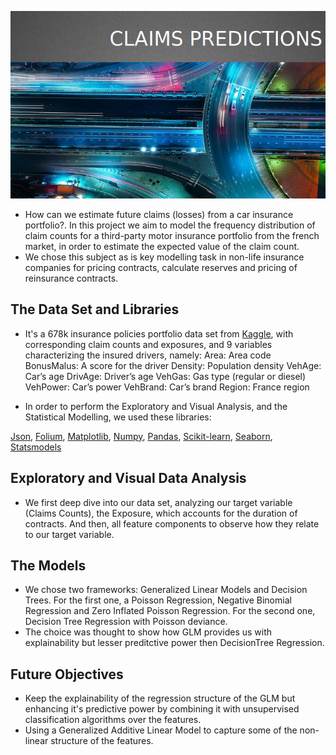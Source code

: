 ![Image](https://github.com/JulianTrufero/Claims-Frequency-Predicitons/blob/main/Images/Screenshot%20from%202021-10-11%2013-22-40.png)

- How can we estimate future claims (losses) from a car insurance portfolio?. In this project we aim to model 
the frequency distribution of claim counts for a third-party motor insurance portfolio from the french market, in order to
estimate the expected value of the claim count.
- We chose this subject as is key modelling task in non-life insurance companies for pricing contracts, calculate reserves and pricing of reinsurance contracts.

## The Data Set and Libraries

- It's a 678k insurance policies portfolio data set from [Kaggle](https://www.kaggle.com/floser/french-motor-claims-datasets-fremtpl2freq), with corresponding claim counts and exposures, and 9 variables characterizing the insured drivers, namely:
    Area: Area code
    BonusMalus: A score for the driver
    Density: Population density
    VehAge: Car’s age
    DrivAge: Driver’s age
    VehGas: Gas type (regular or diesel)
    VehPower: Car’s power
    VehBrand: Car’s brand
    Region: France region
    
- In order to perform the Exploratory and Visual Analysis, and the Statistical Modelling, we used these libraries: 

[Json](https://www.json.org/json-en.html), [Folium](http://python-visualization.github.io/folium/), [Matplotlib](https://matplotlib.org/stable/contents.html), [Numpy](https://numpy.org/doc/), [Pandas](https://pandas.pydata.org/docs), [Scikit-learn](https://scikit-learn.org/stable/), [Seaborn](https://seaborn.pydata.org/),
[Statsmodels](https://www.statsmodels.org/stable/index.html)

## Exploratory and Visual Data Analysis

- We first deep dive into our data set, analyzing our target variable (Claims Counts), the Exposure, which accounts for the duration of contracts. And then, all feature components to observe how they relate to our target variable. 

## The Models

- We chose two frameworks: Generalized Linear Models and Decision Trees. For the first one, a Poisson Regression, Negative Binomial Regression and Zero Inflated Poisson Regression. For the second one, Decision Tree Regression with Poisson deviance.
- The choice was thought to show how GLM provides us with explainability but lesser preditctive power then DecisionTree Regression.

## Future Objectives

- Keep the explainability of the regression structure of the GLM but enhancing it's predictive power by combining it with unsupervised classification algorithms over the features.
- Using a Generalized Additive Linear Model to capture some of the non-linear structure of the features. 
